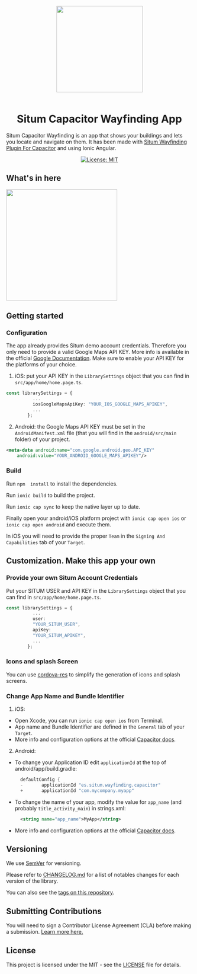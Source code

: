 <p align="center"> <img width="233" src="https://situm.com/wp-content/themes/situm/img/logo-situm.svg" style="margin-bottom:1rem" /> <h1 align="center">Situm Capacitor Wayfinding App</h1> </p>

<p align="center" style="text-align:center">

Situm Capacitor Wayfinding is an app that shows your buildings and lets you locate and navigate on them. It has been made with [Situm Wayfinding Plugin For Capacitor](https://github.com/situmtech/situm-capacitor-plugin-wayfinding) and using Ionic Angular.

</p>

<div align="center" style="text-align:center">

[![License: MIT](https://img.shields.io/badge/License-MIT-blue.svg)](https://opensource.org/licenses/MIT)

</div>

## What's in here
<img src="https://github.com/situmtech/situm-capacitor-wayfinding/blob/feature/readme_improvements/docs/assets/app-preview.png?raw=true" width="300">

## Getting started

### Configuration
The app already provides Situm demo account credentials. Therefore you only need to provide a valid Google Maps API KEY. 
More info is available in the official [Google Documentation](https://developers.google.com/maps/documentation/android-sdk/get-api-key).
Make sure to enable your API KEY for the platforms of your choice.

1. iOS: put your API KEY in the `LibrarySettings` object that you can find in `src/app/home/home.page.ts`. 
```typescript
const librarySettings = {
          ...
          iosGoogleMapsApiKey: "YOUR_IOS_GOOGLE_MAPS_APIKEY",
          ...
        };
```
2. Android: the Google Maps API KEY must be set in the `AndroidManifest.xml` file (that you will find in the `android/src/main` folder) of your project.
```xml
<meta-data android:name="com.google.android.geo.API_KEY"
    android:value="YOUR_ANDROID_GOOGLE_MAPS_APIKEY"/>
```

### Build

Run `npm  install` to install the dependencies.

Run `ionic build` to build the project.

Run `ionic cap sync` to keep the native layer up to date.

Finally open your android/iOS platform project with `ionic cap open ios` or `ionic cap open android` and execute them. 

In iOS you will need to provide the proper `Team` in the `Signing And Capabilities` tab of your `Target`.


## Customization. Make this app your own 

### Provide your own Situm Account Credentials

Put your SITUM USER and API KEY in the `LibrarySettings` object that you can find in `src/app/home/home.page.ts`. 
```typescript
const librarySettings = {
          ...
          user: 
          "YOUR_SITUM_USER",
          apiKey: 
          "YOUR_SITUM_APIKEY",
          ...
        };
```

### Icons and splash Screen
You can use [cordova-res](https://capacitorjs.com/docs/guides/splash-screens-and-icons) to simplify the generation of icons and splash screens. 

### Change App Name and Bundle Identifier

1. iOS: 

* Open Xcode, you can run `ionic cap open ios` from Terminal.
* App name and Bundle Identifier are defined in the `General` tab of your `Target`.
* More info and configuration options at the official [Capacitor docs](https://capacitorjs.com/docs/ios/configuration).

2. Android: 

* To change your Application ID edit `applicationId` at the top of android/app/build.gradle:
  ```groovy
    defaultConfig {
    -       applicationId "es.situm.wayfinding.capacitor"
    +       applicationId "com.mycompany.myapp"
  ```
* To change the name of your app, modify the value for `app_name` (and probably `title_activity_main`) in strings.xml:
  ```xml
    <string name="app_name">MyApp</string>
  ```
* More info and configuration options at the official [Capacitor docs](https://capacitorjs.com/docs/android/configuration).

## Versioning

We use [SemVer](http://semver.org/) for versioning.

Please refer to [CHANGELOG.md](CHANGELOG.md) for a list of notables changes for each version of the library.

You can also see the [tags on this repository](https://github.com/situmtech/situm-sdk-js/tags).

## Submitting Contributions

You will need to sign a Contributor License Agreement (CLA) before making a submission. [Learn more here.](https://situm.com/contributions/)

## License

This project is licensed under the MIT - see the [LICENSE](LICENSE) file for details.

